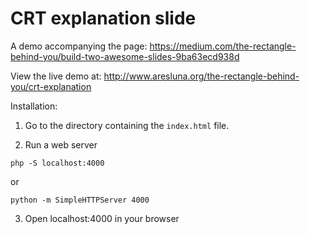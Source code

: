CRT explanation slide
========================

A demo accompanying the page: https://medium.com/the-rectangle-behind-you/build-two-awesome-slides-9ba63ecd938d

View the live demo at: http://www.aresluna.org/the-rectangle-behind-you/crt-explanation

Installation:

1. Go to the directory containing the ```index.html``` file.

2. Run a web server 
  ```
  php -S localhost:4000
  ```
  or
  ```
  python -m SimpleHTTPServer 4000
  ```

3. Open localhost:4000 in your browser
